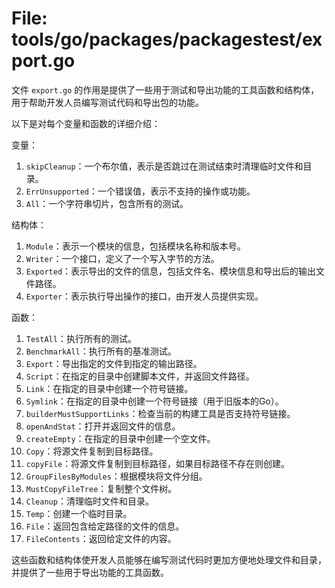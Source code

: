# File: tools/go/packages/packagestest/export.go

文件 `export.go` 的作用是提供了一些用于测试和导出功能的工具函数和结构体，用于帮助开发人员编写测试代码和导出包的功能。

以下是对每个变量和函数的详细介绍：

变量：
1. `skipCleanup`：一个布尔值，表示是否跳过在测试结束时清理临时文件和目录。
2. `ErrUnsupported`：一个错误值，表示不支持的操作或功能。
3. `All`：一个字符串切片，包含所有的测试。

结构体：
1. `Module`：表示一个模块的信息，包括模块名称和版本号。
2. `Writer`：一个接口，定义了一个写入字节的方法。
3. `Exported`：表示导出的文件的信息，包括文件名、模块信息和导出后的输出文件路径。
4. `Exporter`：表示执行导出操作的接口，由开发人员提供实现。

函数：
1. `TestAll`：执行所有的测试。
2. `BenchmarkAll`：执行所有的基准测试。
3. `Export`：导出指定的文件到指定的输出路径。
4. `Script`：在指定的目录中创建脚本文件，并返回文件路径。
5. `Link`：在指定的目录中创建一个符号链接。
6. `Symlink`：在指定的目录中创建一个符号链接（用于旧版本的Go）。
7. `builderMustSupportLinks`：检查当前的构建工具是否支持符号链接。
8. `openAndStat`：打开并返回文件的信息。
9. `createEmpty`：在指定的目录中创建一个空文件。
10. `Copy`：将源文件复制到目标路径。
11. `copyFile`：将源文件复制到目标路径，如果目标路径不存在则创建。
12. `GroupFilesByModules`：根据模块将文件分组。
13. `MustCopyFileTree`：复制整个文件树。
14. `Cleanup`：清理临时文件和目录。
15. `Temp`：创建一个临时目录。
16. `File`：返回包含给定路径的文件的信息。
17. `FileContents`：返回给定文件的内容。

这些函数和结构体使开发人员能够在编写测试代码时更加方便地处理文件和目录，并提供了一些用于导出功能的工具函数。

